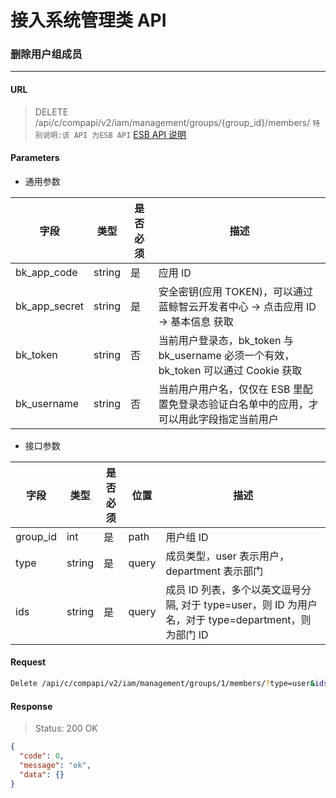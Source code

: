# 接入系统管理类 API
### 删除用户组成员

-------

#### URL

> DELETE /api/c/compapi/v2/iam/management/groups/{group_id}/members/
> `特别说明:该 API 为ESB API` [ESB API 说明](../01-Overview/01-BackendAPIvsESBAPI.md)


#### Parameters

* 通用参数

| 字段 |  类型 |是否必须  | 描述  |
|--------|--------|--------|--------|
|bk_app_code|string|是|应用 ID|
|bk_app_secret|string|是|安全密钥(应用 TOKEN)，可以通过 蓝鲸智云开发者中心 -> 点击应用 ID -> 基本信息 获取|
|bk_token|string|否|当前用户登录态，bk_token 与 bk_username 必须一个有效，bk_token 可以通过 Cookie 获取|
|bk_username|string|否|当前用户用户名，仅仅在 ESB 里配置免登录态验证白名单中的应用，才可以用此字段指定当前用户|

* 接口参数

| 字段 |  类型 |是否必须  | 位置 |描述  |
|--------|--------|--------|--------|--------|
| group_id | int | 是 | path | 用户组 ID |
| type | string | 是 | query | 成员类型，user 表示用户，department 表示部门 |
| ids |  string  | 是   | query | 成员 ID 列表，多个以英文逗号分隔, 对于 type=user，则 ID 为用户名，对于 type=department，则为部门 ID |

#### Request
```bash
Delete /api/c/compapi/v2/iam/management/groups/1/members/?type=user&ids=admin,test1,test2
```

#### Response

> Status: 200 OK

```json
{
  "code": 0,
  "message": "ok",
  "data": {}
}
```
